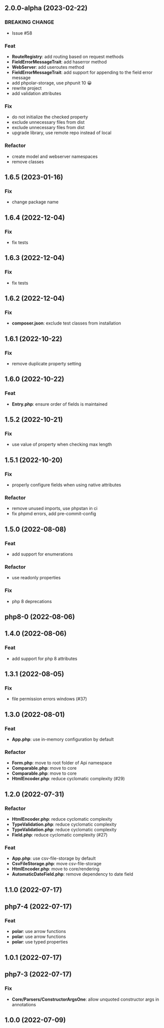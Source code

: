 ## 2.0.0-alpha (2023-02-22)

### BREAKING CHANGE

- Issue #58

### Feat

- **RouteRegistry**: add routing based on request methods
- **FieldErrorMessageTrait**: add haserror method
- **WebServer**: add useroutes method
- **FieldErrorMessageTrait**: add support for appending to the field error message
- add phpolar-storage, use phpunit 10 😀
- rewrite project
- add validation attributes

### Fix

- do not initialize the checked property
- exclude unnecessary files from dist
- exclude unnecessary files from dist
- upgrade library, use remote repo instead of local

### Refactor

- create model and webserver namespaces
- remove classes

## 1.6.5 (2023-01-16)

### Fix

- change package name

## 1.6.4 (2022-12-04)

### Fix

- fix tests

## 1.6.3 (2022-12-04)

### Fix

- fix tests

## 1.6.2 (2022-12-04)

### Fix

- **composer.json**: exclude test classes from installation

## 1.6.1 (2022-10-22)

### Fix

- remove duplicate property setting

## 1.6.0 (2022-10-22)

### Feat

- **Entry.php**: ensure order of fields is maintained

## 1.5.2 (2022-10-21)

### Fix

- use value of property when checking max length

## 1.5.1 (2022-10-20)

### Fix

- properly configure fields when using native attributes

### Refactor

- remove unused imports, use phpstan in ci
- fix phpmd errors, add pre-commit-config

## 1.5.0 (2022-08-08)

### Feat

- add support for enumerations

### Refactor

- use readonly properties

### Fix

- php 8 deprecations

## php8-0 (2022-08-06)

## 1.4.0 (2022-08-06)

### Feat

- add support for php 8 attributes

## 1.3.1 (2022-08-05)

### Fix

- file permission errors windows (#37)

## 1.3.0 (2022-08-01)

### Feat

- **App.php**: use in-memory configuration by default

### Refactor

- **Form.php**: move to root folder of Api namespace
- **Comparable.php**: move to core
- **Comparable.php**: move to core
- **HtmlEncoder.php**: reduce cyclomatic complexity (#29)

## 1.2.0 (2022-07-31)

### Refactor

- **HtmlEncoder.php**: reduce cyclomatic complexity
- **TypeValidation.php**: reduce cyclomatic complexity
- **TypeValidation.php**: reduce cyclomatic complexity
- **Field.php**: reduce cyclomatic complexity (#27)

### Feat

- **App.php**: use csv-file-storage by default
- **CsvFileStorage.php**: move csv-file-storage
- **HtmlEncoder.php**: move to core/rendering
- **AutomaticDateField.php**: remove dependency to date field

## 1.1.0 (2022-07-17)

## php7-4 (2022-07-17)

### Feat

- **polar**: use arrow functions
- **polar**: use arrow functions
- **polar**: use typed properties

## 1.0.1 (2022-07-17)

## php7-3 (2022-07-17)

### Fix

- **Core/Parsers/ConstructorArgsOne**: allow unquoted constructor args in annotations

## 1.0.0 (2022-07-09)
